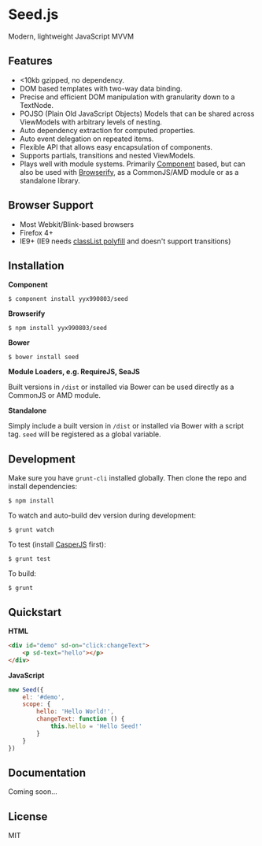# Seed.js

Modern, lightweight JavaScript MVVM

## Features

- <10kb gzipped, no dependency.
- DOM based templates with two-way data binding.
- Precise and efficient DOM manipulation with granularity down to a TextNode.
- POJSO (Plain Old JavaScript Objects) Models that can be shared across ViewModels with arbitrary levels of nesting.
- Auto dependency extraction for computed properties.
- Auto event delegation on repeated items.
- Flexible API that allows easy encapsulation of components.
- Supports partials, transitions and nested ViewModels.
- Plays well with module systems. Primarily [Component](https://github.com/component/component) based, but can also be used with [Browserify](https://github.com/substack/node-browserify), as a CommonJS/AMD module or as a standalone library.

## Browser Support

- Most Webkit/Blink-based browsers
- Firefox 4+
- IE9+ (IE9 needs [classList polyfill](https://github.com/remy/polyfills/blob/master/classList.js) and doesn't support transitions)

## Installation

**Component**

    $ component install yyx990803/seed

**Browserify**

    $ npm install yyx990803/seed

**Bower**

    $ bower install seed

**Module Loaders, e.g. RequireJS, SeaJS**

Built versions in `/dist` or installed via Bower can be used directly as a CommonJS or AMD module.

**Standalone**

Simply include a built version in `/dist` or installed via Bower with a script tag. `seed` will be registered as a global variable.

## Development

Make sure you have `grunt-cli` installed globally. Then clone the repo and install dependencies:

    $ npm install

To watch and auto-build dev version during development:

    $ grunt watch

To test (install [CasperJS](http://casperjs.org/) first):

    $ grunt test

To build:

    $ grunt

## Quickstart

**HTML**

~~~ html
<div id="demo" sd-on="click:changeText">
    <p sd-text="hello"></p>
</div>
~~~

**JavaScript**

~~~ js
new Seed({
    el: '#demo',
    scope: {
        hello: 'Hello World!',
        changeText: function () {
            this.hello = 'Hello Seed!'
        }
    }
})
~~~

## Documentation

Coming soon...

## License

MIT